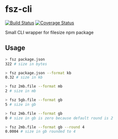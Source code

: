 # fsz-cli

[![Build Status](https://travis-ci.org/Rastopyr/filesize-cli.svg?branch=master)](https://travis-ci.org/Rastopyr/filesize-cli)
[![Coverage Status](https://coveralls.io/repos/github/Rastopyr/filesize-cli/badge.svg?branch=master)](https://coveralls.io/github/Rastopyr/filesize-cli?branch=master)

Small CLI wrapper for filesize npm package

## Usage

```bash
> fsz package.json
322 # size in bytes

> fsz package.json --format kb
0.32 # size in kb

> fsz 2mb.file --format mb
2 # size in mb

> fsz 5gb.file --format gb
5 # size in gb

> fsz 2mb.file --format gb
0 # size in gb is zero because default round is 2

> fsz 2mb.file --format gb --round 4
0.0004 # size in gb rounded to 4
```
